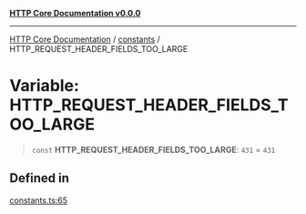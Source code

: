 [**HTTP Core Documentation v0.0.0**](../../README.md)

***

[HTTP Core Documentation](../../modules.md) / [constants](../README.md) / HTTP\_REQUEST\_HEADER\_FIELDS\_TOO\_LARGE

# Variable: HTTP\_REQUEST\_HEADER\_FIELDS\_TOO\_LARGE

> `const` **HTTP\_REQUEST\_HEADER\_FIELDS\_TOO\_LARGE**: `431` = `431`

## Defined in

[constants.ts:65](https://github.com/stonemjs/http-core/blob/89981cacc9858cf786fba9df03b328b6b56a5b75/src/constants.ts#L65)
